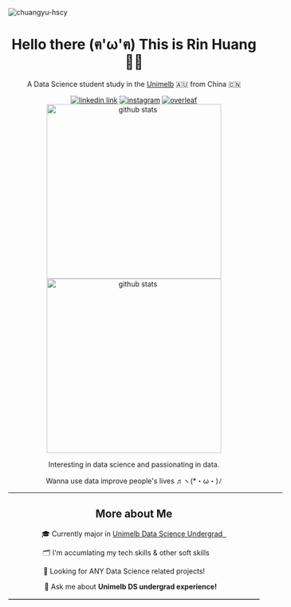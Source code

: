 <p align="left"> <img src="https://komarev.com/ghpvc/?username=chuangyu-hscy&label=Profile%20views&color=0e75b6&style=flat" alt="chuangyu-hscy" /> </p>

<!-- title/welcome words -->
<h1 align='center'>Hello there (ฅ'ω'ฅ) This is Rin Huang 👨‍💻</h1>

<!-- short description -->
<p align='center'>A Data Science student study in the <a href='https://www.unimelb.edu.au/' alt='unimelb'>Unimelb</a> 🇦🇺 from China 🇨🇳</p>

<!-- social media links -->
<div align='center'>
  <a href='https://www.linkedin.com/in/chuangyu-hscy/' alt='rin huang linkedin'><img src='https://img.shields.io/badge/LinkedIn-0077B5?style=for-the-badge&logo=linkedin&logoColor=white' alt='linkedin link'></a>
  <a href='https://www.instagram.com/chuangyu_hscy/' alt='rin huang instagram'><img src='https://img.shields.io/badge/Instagram-E4405F?style=for-the-badge&logo=instagram&logoColor=white' alt='instagram'></a>
  <a href="https://www.overleaf.com/read/crhyszcrnykm" alt=""><img src="https://img.shields.io/badge/Overleaf-47A141?style=for-the-badge&logo=Overleaf&logoColor=white" alt='overleaf' /></a>
</div>

<!-- github stats -->

<div align='center'><img src='https://github-readme-stats.vercel.app/api?username=chuangyu-hscy&show_icons=true&count_private=true&theme=dark' alt='github stats' width='350'></div>


<div align='center'><img src='https://github-profile-summary-cards.vercel.app/api/cards/profile-details?username=chuangyu-hscy&theme=monokai' alt='github stats' width='350'></div>


<div align='center' text-content='justify'>  
  <p>Interesting in data science and passionating in data.</p>
  <p>Wanna use data improve people's lives ♬ヽ(*・ω・)ﾉ  </p>
<div>


<hr align='center' width='550'/>

<h2 align='center'>More about Me</h2>
  
<table border="none" width='550'>
  <tr><p>🎓 Currently major in <a href='https://study.unimelb.edu.au/find/courses/major/data-science/'>Unimelb Data Science Undergrad &nbsp</a></p></tr>
  <tr><p>🗂️ I'm accumlating my tech skills & other soft skills &nbsp &nbsp &nbsp &nbsp</p></tr>
  <tr><p>👀 Looking for </b>ANY Data Science related projects! &nbsp &nbsp &nbsp &nbsp &nbsp </p></tr>
  <tr><p>💬 Ask me about <b>Unimelb DS undergrad experience! &nbsp &nbsp</b></p></tr>
<!--   <tr><p>📄 Check my <a href='https://www.overleaf.com/read/crhyszcrnykm' alt='overleaf resume'>resume</a></p></tr> -->
</table>
  
<!-- <hr align='center' width='550'/> -->

<!-- Programming skills related -->

<!-- <h2 align='center'>Programming Skills</h2>

<table align='center' width='550' style='border=none'>
  <tr>
    <td width='150'><b>Data Science</b></td>
    <td width='400'>
      <img src='https://img.shields.io/badge/Python-FFD43B?style=for-the-badge&logo=python&logoColor=blue' alt='python' />
      <img src='https://img.shields.io/badge/R-276DC3?style=for-the-badge&logo=r&logoColor=white' alt='r' />
      <img src='https://img.shields.io/badge/Pandas-2C2D72?style=for-the-badge&logo=pandas&logoColor=white' alt='pandas' />
      <img src='https://img.shields.io/badge/Numpy-777BB4?style=for-the-badge&logo=numpy&logoColor=white' alt='numpy'/>
      <img src='https://img.shields.io/badge/scikit_learn-F7931E?style=for-the-badge&logo=scikit-learn&logoColor=white' alt='sklearn'/>
      <img src='https://img.shields.io/badge/SciPy-654FF0?style=for-the-badge&logo=SciPy&logoColor=white' alt='scipy' />
      <img src='https://img.shields.io/badge/TensorFlow-FF6F00?style=for-the-badge&logo=TensorFlow&logoColor=white' alt='tensorflow'>
    </td>
  </tr>
  
  <tr>
    <td width='150'><b>Other Skills</b></td>
    <td width='400'><img src="https://img.shields.io/badge/LaTeX-47A141?style=for-the-badge&logo=LaTeX&logoColor=white" alt='latex'/></td>
  </tr>
                             
</table> -->

